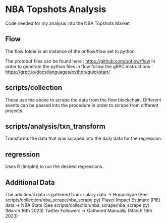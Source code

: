 # NBA Topshots Analysis
Code needed for my analysis into the NBA Topshots Market


## Flow

The flow folder is an instance of the onflow/flow set to python

The protobuf files can be found here : https://github.com/onflow/flow
In order to generate the python files in flow follow the gRPC instructions : https://grpc.io/docs/languages/python/quickstart/

## scripts/collection

These use the above to scrape the data from the flow blockchain. Different events can be passed into the procedure in order to scrape from different projects.

## scripts/analysis/txn_transform
Transforms the data that was scraped into the daily data for the regression.

## regression
Uses R (lm/plm) to run the desired regressions.

## Additional Data
The additional data is gathered from:
salary data -> Hoopshype (See scripts/collection/nba_scrape/nba_scrape.py)
Player Impact Estimate (PIE) data -> NBA Stats (See scripts/collection/nba_scrape/nba_scrape.py) (March 16th 2023)
Twitter Followers -> Gathered Manually (March 16th 2023)